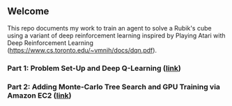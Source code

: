 ## Welcome

This repo documents my work to train an agent to solve a Rubik's cube using a variant of deep reinforcement learning inspired by Playing Atari with Deep Reinforcement Learning (https://www.cs.toronto.edu/~vmnih/docs/dqn.pdf).


### Part 1: Problem Set-Up and Deep Q-Learning ([link](notebooks/Part%201.ipynb))

### Part 2: Adding Monte-Carlo Tree Search and GPU Training via Amazon EC2 ([link](notebooks/Part%202.ipynb))


